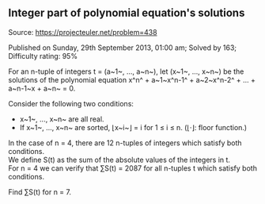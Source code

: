 Integer part of polynomial equation's solutions
-----------------------------------------------

Source: https://projecteuler.net/problem=438

Published on Sunday, 29th September 2013, 01:00 am; Solved by 163;
Difficulty rating: 95%

For an n-tuple of integers t = (a~1~, ..., a~n~), let (x~1~, ..., x~n~)
be the solutions of the polynomial equation x^n^ + a~1~x^n-1^ +
a~2~x^n-2^ + ... + a~n-1~x + a~n~ = 0.

Consider the following two conditions:

-   x~1~, ..., x~n~ are all real.
-   If x~1~, ..., x~n~ are sorted, ⌊x~i~⌋ = i for 1 ≤ i ≤ n. (⌊·⌋: floor
    function.)

In the case of n = 4, there are 12 n-tuples of integers which satisfy
both conditions.\
 We define S(t) as the sum of the absolute values of the integers in t.\
 For n = 4 we can verify that ∑S(t) = 2087 for all n-tuples t which
satisfy both conditions.

Find ∑S(t) for n = 7.
